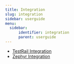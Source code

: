 ```yaml
---
title: Integration
slug: integration
sidebar: userguide
menu:
  sidebar:
      identifier: integration
      parent: userguide
---
```


- [TestRail Integration](../integration/test-rail/)
- [Zephyr Integration](../integration/zephyr/)